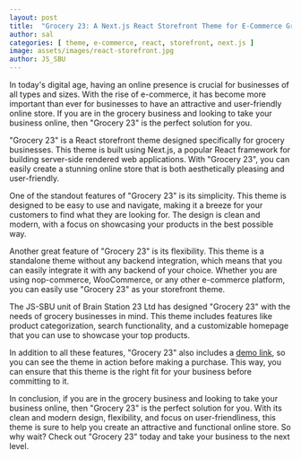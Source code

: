 ```yaml
---
layout: post
title:  "Grocery 23: A Next.js React Storefront Theme for E-Commerce Grocery Business"
author: sal
categories: [ theme, e-commerce, react, storefront, next.js ]
image: assets/images/react-storefront.jpg
author: JS_SBU
---
```

In today's digital age, having an online presence is crucial for businesses of all types and sizes. With the rise of e-commerce, it has become more important than ever for businesses to have an attractive and user-friendly online store. If you are in the grocery business and looking to take your business online, then "Grocery 23" is the perfect solution for you.

"Grocery 23" is a React storefront theme designed specifically for grocery businesses. This theme is built using Next.js, a popular React framework for building server-side rendered web applications. With "Grocery 23", you can easily create a stunning online store that is both aesthetically pleasing and user-friendly.

One of the standout features of "Grocery 23" is its simplicity. This theme is designed to be easy to use and navigate, making it a breeze for your customers to find what they are looking for. The design is clean and modern, with a focus on showcasing your products in the best possible way.

Another great feature of "Grocery 23" is its flexibility. This theme is a standalone theme without any backend integration, which means that you can easily integrate it with any backend of your choice. Whether you are using nop-commerce, WooCommerce, or any other e-commerce platform, you can easily use "Grocery 23" as your storefront theme.

The JS-SBU unit of Brain Station 23 Ltd has designed "Grocery 23" with the needs of grocery businesses in mind. This theme includes features like product categorization, search functionality, and a customizable homepage that you can use to showcase your top products.

In addition to all these features, "Grocery 23" also includes a [demo link], so you can see the theme in action before making a purchase. This way, you can ensure that this theme is the right fit for your business before committing to it.

In conclusion, if you are in the grocery business and looking to take your business online, then "Grocery 23" is the perfect solution for you. With its clean and modern design, flexibility, and focus on user-friendliness, this theme is sure to help you create an attractive and functional online store. So why wait? Check out "Grocery 23" today and take your business to the next level.

[demo link]:https://bs-commerce-storefront.vercel.app/
